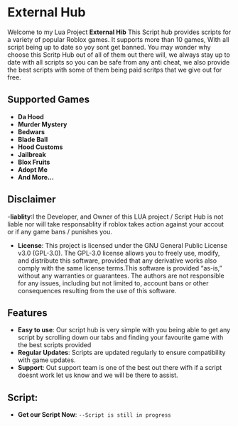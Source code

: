 # External Hub

Welcome to my Lua Project **External Hib** This Script hub provides scripts for a variety of popular Roblox games. It supports more than 10 games, With all script being up to date so yoy sont get banned. You may wonder why choose this Scritp Hub out of all of them out there will, we always stay up to date with all scripts so you can be safe from any anti cheat, we also provide the best scripts with some of them being paid scritps that we give out for free.

## Supported Games

- **Da Hood**
- **Murder Mystery**
- **Bedwars**
- **Blade Ball**
- **Hood Customs**
- **Jailbreak**
- **Blox Fruits**
- **Adopt Me**
- **And More...**

## Disclaimer 
-**liablity**:I the Developer, and Owner of this LUA project / Script Hub is not liable nor will take responsablity if roblox takes action against your accout or if any game bans / punishes you.  
- **License**: This project is licensed under the GNU General Public License v3.0 (GPL-3.0). The GPL-3.0 license allows you to freely use, modify, and distribute this software, provided that any derivative works also comply with the same license terms.This software is provided “as-is,” without any warranties or guarantees. The authors are not responsible for any issues, including but not limited to, account bans or other consequences resulting from the use of this software.


## Features

- **Easy to use**: Our script hub is very simple with you being able to get any script by scrolling down our tabs and finding your favourite game with the best scripts provided   
- **Regular Updates**: Scripts are updated regularly to ensure compatibility with game updates.
- **Support**: Out support team is one of the best out there wifh if a script doesnt work let us know and we will be there to assist. 

## Script:
- **Get our Script Now**:
  ```--Script is still in progress```
